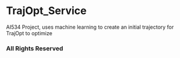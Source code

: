 TrajOpt_Service
===============

AI534 Project, uses machine learning to create an initial trajectory for TrajOpt to optimize


### All Rights Reserved
